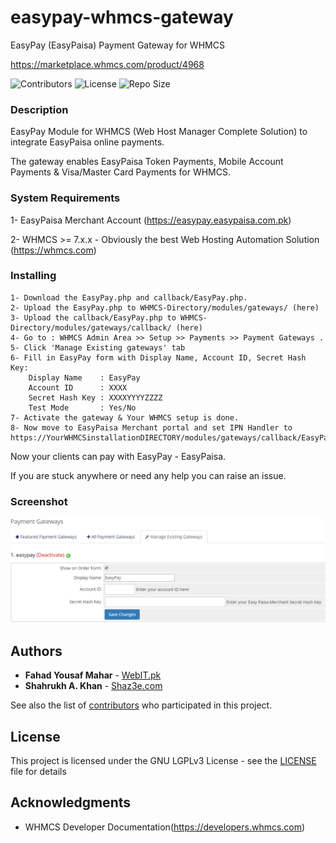 # easypay-whmcs-gateway
EasyPay (EasyPaisa) Payment Gateway for WHMCS

https://marketplace.whmcs.com/product/4968

![Contributors](https://img.shields.io/github/contributors/fahadyousafmahar/easypay-whmcs-gateway.svg)
![License](https://img.shields.io/github/license/fahadyousafmahar/easypay-whmcs-gateway.svg)
![Repo Size](https://img.shields.io/github/repo-size/fahadyousafmahar/easypay-whmcs-gateway.svg)

### Description
EasyPay Module for WHMCS (Web Host Manager Complete Solution) to integrate EasyPaisa online payments.

The gateway enables EasyPaisa Token Payments, Mobile Account Payments & Visa/Master Card Payments for WHMCS.

### System Requirements

1- EasyPaisa Merchant Account (https://easypay.easypaisa.com.pk)

2- WHMCS >= 7.x.x  - Obviously the best Web Hosting Automation Solution (https://whmcs.com)

### Installing

```
1- Download the EasyPay.php and callback/EasyPay.php.
2- Upload the EasyPay.php to WHMCS-Directory/modules/gateways/ (here)
3- Upload the callback/EasyPay.php to WHMCS-Directory/modules/gateways/callback/ (here)
4- Go to : WHMCS Admin Area >> Setup >> Payments >> Payment Gateways .
5- Click 'Manage Existing gateways' tab
6- Fill in EasyPay form with Display Name, Account ID, Secret Hash Key:
    Display Name    : EasyPay
    Account ID      : XXXX
    Secret Hash Key : XXXXYYYYZZZZ
    Test Mode 		: Yes/No
7- Activate the gateway & Your WHMCS setup is done.
8- Now move to EasyPaisa Merchant portal and set IPN Handler to https://YourWHMCSinstallationDIRECTORY/modules/gateways/callback/EasyPay.php
```

Now your clients can pay with EasyPay - EasyPaisa.

If you are stuck anywhere or need any help you can raise an issue.
### Screenshot

![WHMCS EasyPay Module ScreenShot](https://raw.githubusercontent.com/FahadYousafMahar/easypay-whmcs-gateway/master/scrnshot.PNG)

## Authors

* **Fahad Yousaf Mahar** - [WebIT.pk](https://webit.pk)
* **Shahrukh A. Khan** - [Shaz3e.com](https://www.shaz3e.com)

See also the list of [contributors](https://github.com/FahadYousafMahar/easypay-whmcs-gateway/graphs/contributors) who participated in this project.

## License

This project is licensed under the GNU LGPLv3 License - see the [LICENSE](LICENSE) file for details

## Acknowledgments

* WHMCS Developer Documentation(https://developers.whmcs.com)
